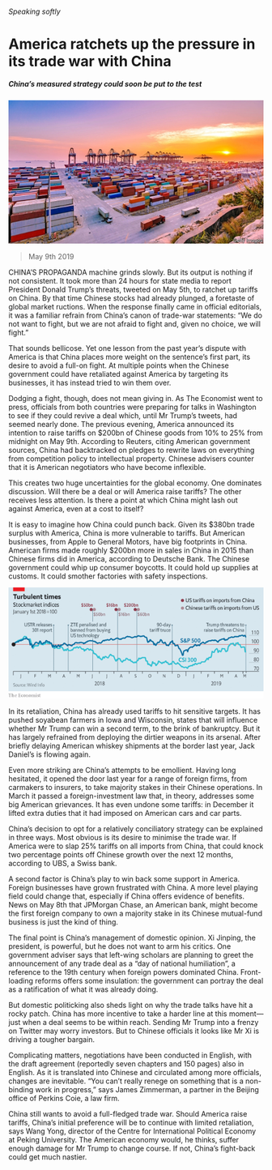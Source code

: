 ###### Speaking softly

# America ratchets up the pressure in its trade war with China 

##### China’s measured strategy could soon be put to the test 

![image](images/20190511_fnp001_0.jpg) 

> May 9th 2019 

CHINA’S PROPAGANDA machine grinds slowly. But its output is nothing if not consistent. It took more than 24 hours for state media to report President Donald Trump’s threats, tweeted on May 5th, to ratchet up tariffs on China. By that time Chinese stocks had already plunged, a foretaste of global market ructions. When the response finally came in official editorials, it was a familiar refrain from China’s canon of trade-war statements: “We do not want to fight, but we are not afraid to fight and, given no choice, we will fight.” 

That sounds bellicose. Yet one lesson from the past year’s dispute with America is that China places more weight on the sentence’s first part, its desire to avoid a full-on fight. At multiple points when the Chinese government could have retaliated against America by targeting its businesses, it has instead tried to win them over. 

Dodging a fight, though, does not mean giving in. As The Economist went to press, officials from both countries were preparing for talks in Washington to see if they could revive a deal which, until Mr Trump’s tweets, had seemed nearly done. The previous evening, America announced its intention to raise tariffs on $200bn of Chinese goods from 10% to 25% from midnight on May 9th. According to Reuters, citing American government sources, China had backtracked on pledges to rewrite laws on everything from competition policy to intellectual property. Chinese advisers counter that it is American negotiators who have become inflexible. 

This creates two huge uncertainties for the global economy. One dominates discussion. Will there be a deal or will America raise tariffs? The other receives less attention. Is there a point at which China might lash out against America, even at a cost to itself? 

It is easy to imagine how China could punch back. Given its $380bn trade surplus with America, China is more vulnerable to tariffs. But American businesses, from Apple to General Motors, have big footprints in China. American firms made roughly $200bn more in sales in China in 2015 than Chinese firms did in America, according to Deutsche Bank. The Chinese government could whip up consumer boycotts. It could hold up supplies at customs. It could smother factories with safety inspections. 

![image](images/20190511_FNC873.png) 

In its retaliation, China has already used tariffs to hit sensitive targets. It has pushed soyabean farmers in Iowa and Wisconsin, states that will influence whether Mr Trump can win a second term, to the brink of bankruptcy. But it has largely refrained from deploying the dirtier weapons in its arsenal. After briefly delaying American whiskey shipments at the border last year, Jack Daniel’s is flowing again. 

Even more striking are China’s attempts to be emollient. Having long hesitated, it opened the door last year for a range of foreign firms, from carmakers to insurers, to take majority stakes in their Chinese operations. In March it passed a foreign-investment law that, in theory, addresses some big American grievances. It has even undone some tariffs: in December it lifted extra duties that it had imposed on American cars and car parts. 

China’s decision to opt for a relatively conciliatory strategy can be explained in three ways. Most obvious is its desire to minimise the trade war. If America were to slap 25% tariffs on all imports from China, that could knock two percentage points off Chinese growth over the next 12 months, according to UBS, a Swiss bank. 

A second factor is China’s play to win back some support in America. Foreign businesses have grown frustrated with China. A more level playing field could change that, especially if China offers evidence of benefits. News on May 8th that JPMorgan Chase, an American bank, might become the first foreign company to own a majority stake in its Chinese mutual-fund business is just the kind of thing. 

The final point is China’s management of domestic opinion. Xi Jinping, the president, is powerful, but he does not want to arm his critics. One government adviser says that left-wing scholars are planning to greet the announcement of any trade deal as a “day of national humiliation”, a reference to the 19th century when foreign powers dominated China. Front-loading reforms offers some insulation: the government can portray the deal as a ratification of what it was already doing. 

But domestic politicking also sheds light on why the trade talks have hit a rocky patch. China has more incentive to take a harder line at this moment—just when a deal seems to be within reach. Sending Mr Trump into a frenzy on Twitter may worry investors. But to Chinese officials it looks like Mr Xi is driving a tougher bargain. 

Complicating matters, negotiations have been conducted in English, with the draft agreement (reportedly seven chapters and 150 pages) also in English. As it is translated into Chinese and circulated among more officials, changes are inevitable. “You can’t really renege on something that is a non-binding work in progress,” says James Zimmerman, a partner in the Beijing office of Perkins Coie, a law firm. 

China still wants to avoid a full-fledged trade war. Should America raise tariffs, China’s initial preference will be to continue with limited retaliation, says Wang Yong, director of the Centre for International Political Economy at Peking University. The American economy would, he thinks, suffer enough damage for Mr Trump to change course. If not, China’s fight-back could get much nastier. 


